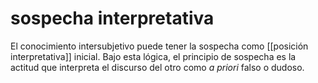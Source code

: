 # sospecha interpretativa
El conocimiento intersubjetivo puede tener la sospecha como [[posición interpretativa]] inicial. Bajo esta lógica, el principio de sospecha es la actitud que interpreta el discurso del otro como *a priori* falso o dudoso.
